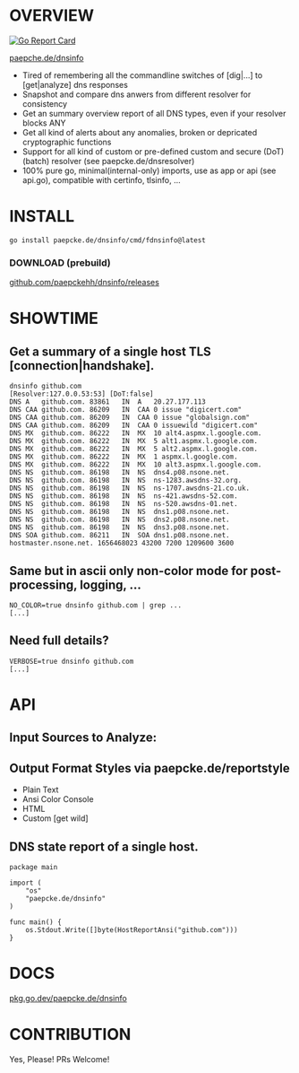 # OVERVIEW
[![Go Report Card](https://goreportcard.com/badge/paepcke.de/dnsinfo)](https://goreportcard.com/report/paepcke.de/dnsinfo)

[paepche.de/dnsinfo](https://paepcke.de/dnsinfo/)

-   Tired of remembering all the commandline switches of [dig|...] to [get|analyze] dns responses
-   Snapshot and compare dns anwers from different resolver for consistency
-   Get an summary overview report of all DNS types, even if your resolver blocks ANY
-   Get all kind of alerts about any anomalies, broken or depricated cryptographic functions
-   Support for all kind of custom or pre-defined custom and secure (DoT) (batch) resolver (see paepcke.de/dnsresolver)
-   100% pure go, minimal(internal-only) imports, use as app or api (see api.go), compatible with certinfo, tlsinfo, ...

# INSTALL
```
go install paepcke.de/dnsinfo/cmd/fdnsinfo@latest
```

### DOWNLOAD (prebuild)

[github.com/paepckehh/dnsinfo/releases](https://github.com/paepckehh/dnsinfo/releases)

# SHOWTIME

## Get a summary of a single host TLS [connection|handshake].

``` Shell
dnsinfo github.com
[Resolver:127.0.0.53:53] [DoT:false]
DNS A	github.com.	83861	IN	A	20.27.177.113
DNS CAA	github.com.	86209	IN	CAA	0 issue "digicert.com"
DNS CAA	github.com.	86209	IN	CAA	0 issue "globalsign.com"
DNS CAA	github.com.	86209	IN	CAA	0 issuewild "digicert.com"
DNS MX	github.com.	86222	IN	MX	10 alt4.aspmx.l.google.com.
DNS MX	github.com.	86222	IN	MX	5 alt1.aspmx.l.google.com.
DNS MX	github.com.	86222	IN	MX	5 alt2.aspmx.l.google.com.
DNS MX	github.com.	86222	IN	MX	1 aspmx.l.google.com.
DNS MX	github.com.	86222	IN	MX	10 alt3.aspmx.l.google.com.
DNS NS	github.com.	86198	IN	NS	dns4.p08.nsone.net.
DNS NS	github.com.	86198	IN	NS	ns-1283.awsdns-32.org.
DNS NS	github.com.	86198	IN	NS	ns-1707.awsdns-21.co.uk.
DNS NS	github.com.	86198	IN	NS	ns-421.awsdns-52.com.
DNS NS	github.com.	86198	IN	NS	ns-520.awsdns-01.net.
DNS NS	github.com.	86198	IN	NS	dns1.p08.nsone.net.
DNS NS	github.com.	86198	IN	NS	dns2.p08.nsone.net.
DNS NS	github.com.	86198	IN	NS	dns3.p08.nsone.net.
DNS SOA	github.com.	86211	IN	SOA	dns1.p08.nsone.net. hostmaster.nsone.net. 1656468023 43200 7200 1209600 3600
```

## Same but in ascii only non-color mode for post-processing, logging, ...

``` Shell
NO_COLOR=true dnsinfo github.com | grep ... 
[...]
```

## Need full details?

``` Shell
VERBOSE=true dnsinfo github.com 
[...]
```

# API

## Input Sources to Analyze:
## Output Format Styles via paepcke.de/reportstyle

-   Plain Text
-   Ansi Color Console
-   HTML
-   Custom \[get wild\]

## DNS state report of a single host.

``` Golang 
package main 

import ( 
	"os" 
	"paepcke.de/dnsinfo"
)

func main() { 
	os.Stdout.Write([]byte(HostReportAnsi("github.com"))) 
}

```

# DOCS

[pkg.go.dev/paepcke.de/dnsinfo](https://pkg.go.dev/paepcke.de/dnsinfo)

# CONTRIBUTION

Yes, Please! PRs Welcome! 
